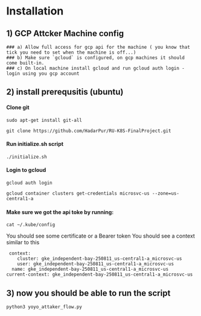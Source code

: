 # Installation

## 1) GCP Attcker Machine config
    ### a) Allow full access for gcp api for the machine ( you know that tick you need to set when the machine is off...)
    ### b) Make sure `gcloud` is configured, on gcp machines it should come built-in.
    ### c) On local machine install gcloud and run gcloud auth login - login using you gcp account

## 2) install prerequsitis (ubuntu)

#### Clone git

```
sudo apt-get install git-all
```

```
git clone https://github.com/HadarPur/RU-K8S-FinalProject.git
```

#### Run initialize.sh script

```
./initialize.sh
```

#### Login to gcloud

```
gcloud auth login
```

```
gcloud container clusters get-credentials microsvc-us --zone=us-central1-a
```

#### Make sure we got the api toke by running:

```
cat ~/.kube/config
```

You should see some certificate or a Bearer token You should see a context similar to this
```
 context:
    cluster: gke_independent-bay-250811_us-central1-a_microsvc-us
    user: gke_independent-bay-250811_us-central1-a_microsvc-us
  name: gke_independent-bay-250811_us-central1-a_microsvc-us
current-context: gke_independent-bay-250811_us-central1-a_microsvc-us
```

## 3) now you should be able to run the script
```
python3 yoyo_attaker_flow.py
```

